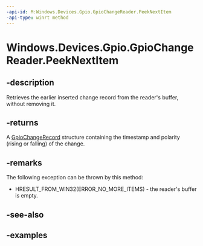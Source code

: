 ```yaml
---
-api-id: M:Windows.Devices.Gpio.GpioChangeReader.PeekNextItem
-api-type: winrt method
---
```


<!-- Method syntax.
public GpioChangeRecord GpioChangeReader.PeekNextItem()
-->

# Windows.Devices.Gpio.GpioChangeReader.PeekNextItem


## -description

Retrieves the earlier inserted change record from the reader's buffer, without removing it.

## -returns

A [GpioChangeRecord](gpiochangerecord.md) structure containing the timestamp and polarity (rising or falling) of the change.

## -remarks

The following exception can be thrown by this method:

* HRESULT_FROM_WIN32(ERROR_NO_MORE_ITEMS) - the reader's buffer is empty.

## -see-also

## -examples

